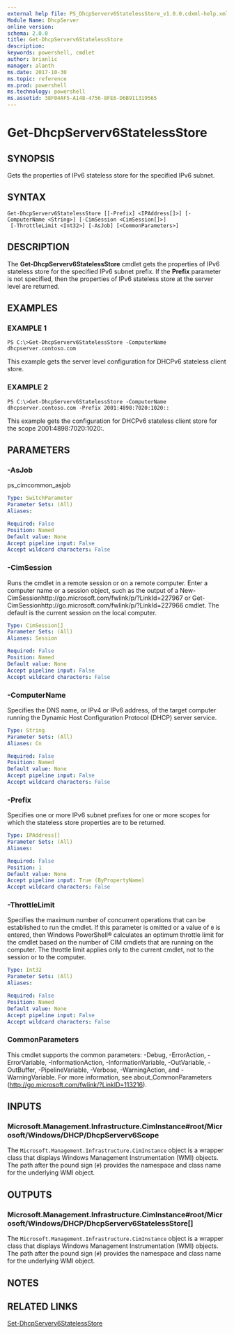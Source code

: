 ```yaml
---
external help file: PS_DhcpServerv6StatelessStore_v1.0.0.cdxml-help.xml
Module Name: DhcpServer
online version: 
schema: 2.0.0
title: Get-DhcpServerv6StatelessStore
description: 
keywords: powershell, cmdlet
author: brianlic
manager: alanth
ms.date: 2017-10-30
ms.topic: reference
ms.prod: powershell
ms.technology: powershell
ms.assetid: 38F04AF5-A148-4756-8FE6-D6B911319565
---
```


# Get-DhcpServerv6StatelessStore

## SYNOPSIS
Gets the properties of IPv6 stateless store for the specified IPv6 subnet.

## SYNTAX

```
Get-DhcpServerv6StatelessStore [[-Prefix] <IPAddress[]>] [-ComputerName <String>] [-CimSession <CimSession[]>]
 [-ThrottleLimit <Int32>] [-AsJob] [<CommonParameters>]
```

## DESCRIPTION
The **Get-DhcpServerv6StatelessStore** cmdlet gets the properties of IPv6 stateless store for the specified IPv6 subnet prefix.
If the **Prefix** parameter is not specified, then the properties of IPv6 stateless store at the server level are returned.

## EXAMPLES

### EXAMPLE 1
```
PS C:\>Get-DhcpServerv6StatelessStore -ComputerName dhcpserver.contoso.com
```

This example gets the server level configuration for DHCPv6 stateless client store.

### EXAMPLE 2
```
PS C:\>Get-DhcpServerv6StatelessStore -ComputerName dhcpserver.contoso.com -Prefix 2001:4898:7020:1020::
```

This example gets the configuration for DHCPv6 stateless client store for the scope 2001:4898:7020:1020:.

## PARAMETERS

### -AsJob
ps_cimcommon_asjob

```yaml
Type: SwitchParameter
Parameter Sets: (All)
Aliases: 

Required: False
Position: Named
Default value: None
Accept pipeline input: False
Accept wildcard characters: False
```

### -CimSession
Runs the cmdlet in a remote session or on a remote computer.
Enter a computer name or a session object, such as the output of a New-CimSessionhttp://go.microsoft.com/fwlink/p/?LinkId=227967 or Get-CimSessionhttp://go.microsoft.com/fwlink/p/?LinkId=227966 cmdlet.
The default is the current session on the local computer.

```yaml
Type: CimSession[]
Parameter Sets: (All)
Aliases: Session

Required: False
Position: Named
Default value: None
Accept pipeline input: False
Accept wildcard characters: False
```

### -ComputerName
Specifies the DNS name, or IPv4 or IPv6 address, of the target computer running the Dynamic Host Configuration Protocol (DHCP) server service.

```yaml
Type: String
Parameter Sets: (All)
Aliases: Cn

Required: False
Position: Named
Default value: None
Accept pipeline input: False
Accept wildcard characters: False
```

### -Prefix
Specifies one or more IPv6 subnet prefixes for one or more scopes for which the stateless store properties are to be returned.

```yaml
Type: IPAddress[]
Parameter Sets: (All)
Aliases: 

Required: False
Position: 1
Default value: None
Accept pipeline input: True (ByPropertyName)
Accept wildcard characters: False
```

### -ThrottleLimit
Specifies the maximum number of concurrent operations that can be established to run the cmdlet.
If this parameter is omitted or a value of `0` is entered, then Windows PowerShell® calculates an optimum throttle limit for the cmdlet based on the number of CIM cmdlets that are running on the computer.
The throttle limit applies only to the current cmdlet, not to the session or to the computer.

```yaml
Type: Int32
Parameter Sets: (All)
Aliases: 

Required: False
Position: Named
Default value: None
Accept pipeline input: False
Accept wildcard characters: False
```

### CommonParameters
This cmdlet supports the common parameters: -Debug, -ErrorAction, -ErrorVariable, -InformationAction, -InformationVariable, -OutVariable, -OutBuffer, -PipelineVariable, -Verbose, -WarningAction, and -WarningVariable. For more information, see about_CommonParameters (http://go.microsoft.com/fwlink/?LinkID=113216).

## INPUTS

### Microsoft.Management.Infrastructure.CimInstance#root/Microsoft/Windows/DHCP/DhcpServerv6Scope
The `Microsoft.Management.Infrastructure.CimInstance` object is a wrapper class that displays Windows Management Instrumentation (WMI) objects.
The path after the pound sign (`#`) provides the namespace and class name for the underlying WMI object.

## OUTPUTS

### Microsoft.Management.Infrastructure.CimInstance#root/Microsoft/Windows/DHCP/DhcpServerv6StatelessStore[]
The `Microsoft.Management.Infrastructure.CimInstance` object is a wrapper class that displays Windows Management Instrumentation (WMI) objects.
The path after the pound sign (`#`) provides the namespace and class name for the underlying WMI object.

## NOTES

## RELATED LINKS

[Set-DhcpServerv6StatelessStore](./Set-DhcpServerv6StatelessStore.md)

